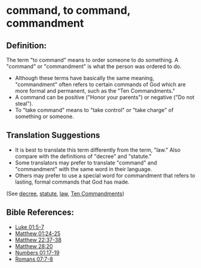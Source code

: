 # command, to command, commandment #

## Definition: ##

The term "to command" means to order someone to do something. A "command" or "commandment" is what the person was ordered to do.

* Although these terms have basically the same meaning, "commandment" often refers to certain commands of God which are more formal and permanent, such as the "Ten Commandments."
* A command can be positive ("Honor your parents") or negative ("Do not steal").
* To "take command" means to "take control" or "take charge" of something or someone.

## Translation Suggestions ##

* It is best to translate this term differently from the term, "law." Also compare with the definitions of "decree" and "statute."
* Some translators may prefer to translate "command" and "commandment" with the same word in their language.
* Others may prefer to use a special word for commandment that refers to lasting, formal commands that God has made.

(See [decree](../other/decree.md), [statute](../other/statute.md), [law](../other/law.md), [Ten Commandments](../other/tencommandments.md))

## Bible References: ##

* [Luke 01:5-7](en/tn/luk/help/01/05)
* [Matthew 01:24-25](en/tn/mat/help/01/24)
* [Matthew 22:37-38](en/tn/mat/help/22/37)
* [Matthew 28:20](en/tn/mat/help/28/20)
* [Numbers 01:17-19](en/tn/num/help/01/17)
* [Romans 07:7-8](en/tn/rom/help/07/07)
